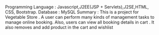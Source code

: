 Programming Language : Javascript,J2EE(JSP + Servlets),J2SE,HTML, CSS, Bootstrap.
Database : MySQL
Summary : This is a project for Vegetable Store . A user can perform many kinds of
management tasks to manage online booking. Also, users can view all booking details in
cart . It also removes and add product in the cart and wishlist

